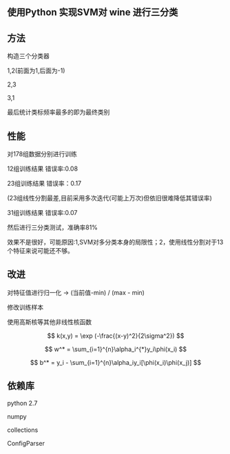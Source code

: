 ## 使用Python 实现SVM对 wine 进行三分类
## 方法
构造三个分类器

1,2(前面为1,后面为-1)

2,3

3,1

最后统计类标频率最多的即为最终类别

## 性能
对178组数据分别进行训练

12组训练结果 错误率:0.08

23组训练结果 错误率：0.17

(23组线性分割最差,目前采用多次迭代(可能上万次)但依旧很难降低其错误率)

31组训练结果 错误率:0.07

然后进行三分类测试，准确率81%

效果不是很好，可能原因:1,SVM对多分类本身的局限性；2，使用线性分割对于13个特征来说可能还不够。

## 改进

对特征值进行归一化 -> (当前值-min) / (max - min)

修改训练样本

使用高斯核等其他非线性核函数

$$
k(x,y) = \exp (-\frac{(x-y)^2}{2\sigma^2})
$$

$$
w^* = \sum_{i=1}^{n}\alpha_i^{*}y_i\phi(x_i)
$$

$$
b^* = y_i - \sum_{i=1}^{n}\alpha_iy_i[\phi(x_i)\phi(x_j)]
$$

## 依赖库

python 2.7

numpy

collections

ConfigParser
